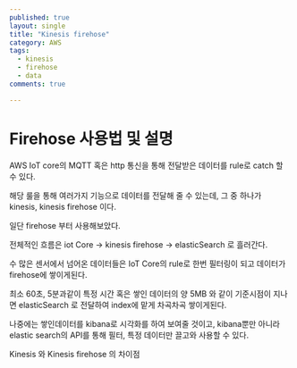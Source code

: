 ```yaml
---
published: true
layout: single
title: "Kinesis firehose"
category: AWS
tags:
  - kinesis
  - firehose
  - data
comments: true

---
```


Firehose 사용법 및 설명
=============

AWS IoT core의 MQTT 혹은 http 통신을 통해 전달받은 데이터를 rule로 catch 할 수 있다.

해당 룰을 통해 여러가지 기능으로 데이터를 전달해 줄 수 있는데, 그 중 하나가 kinesis, kinesis firehose 이다.



일단 firehose 부터 사용해보았다.

전체적인 흐름은 iot Core -> kinesis firehose -> elasticSearch 로 흘러간다.



수 많은 센서에서 넘어온 데이터들은 IoT Core의 rule로 한번 필터링이 되고 데이터가 firehose에 쌓이게된다.

최소 60초, 5분과같이 특정 시간 혹은 쌓인 데이터의 양 5MB 와 같이 기준시점이 지나면 elasticSearch 로 전달하여 index에 맡게 차곡차곡 쌓이게된다.

나중에는 쌓인데이터를 kibana로 시각화를 하여 보여줄 것이고, kibana뿐만 아니라 elastic search의 API를 통해 필터, 특정 데이터만 끌고와 사용할 수 있다.



Kinesis 와 Kinesis firehose 의 차이점